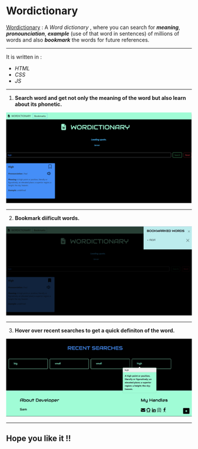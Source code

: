 # Wordictionary

[Wordictionary](https://yash-barjatya.github.io/Dictionary/ "Wordictionary: A word dictionary website") : A _Word dictionary_ , where you can search for **_meaning_**, **_pronounciation_**, **_example_** (use of that word in sentences) of millions of words and also **_bookmark_** the words for future references.

---

It is written in :

- _HTML_
- _CSS_
- _JS_

---

1. **Search word and get not only the meaning of the word but also learn about its phonetic.**

![Screenshot (1318)](images/image1.png)

---

2. **Bookmark diificult words.**

![Screenshot (1319)](images/image2.png)

---

3. **Hover over recent searches to get a quick definiton of the word.**

![Screenshot (1320)](images/image3.png)

---

## Hope you like it !!
